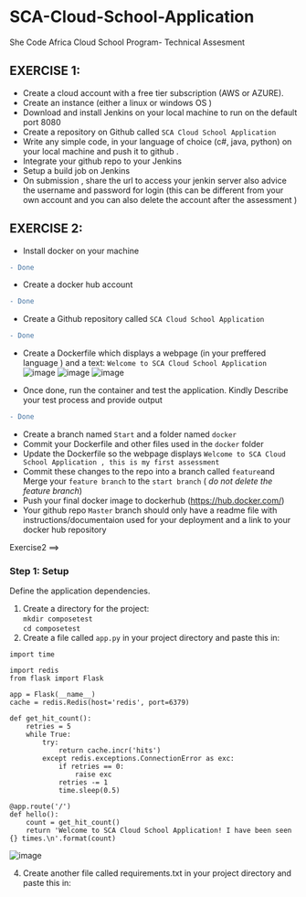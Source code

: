 # SCA-Cloud-School-Application
She Code Africa Cloud School Program- Technical Assesment


## EXERCISE 1:
- Create  a cloud account with a free tier subscription (AWS or AZURE).
 - Create an instance (either  a linux  or windows OS )	
 - Download and install Jenkins on your local machine to run on the default port 8080
 - Create a repository on Github called ``SCA Cloud School Application``
 - Write any simple code, in your  language of choice (c#, java,  python) on your local machine and push it to github .
 - Integrate  your github repo to your Jenkins 
 - Setup a  build job on Jenkins 
 - On submission , share the url to access your jenkin  server also advice   the   username and  password  for login (this can be different  from  your own account and you can also delete the account after the assessment )

## EXERCISE 2:
- Install docker on your machine 
```diff
- Done
```

- Create a docker hub account
```diff
- Done
```

- Create a Github repository called `SCA Cloud School Application`
```diff
- Done
```

- Create a Dockerfile which displays a webpage (in your preffered language ) and a text: ``Welcome to SCA Cloud School Application``
![image](https://user-images.githubusercontent.com/78828566/161797124-583ff6ab-df66-4dde-b2b9-b2749074b31f.png)
![image](https://user-images.githubusercontent.com/78828566/161800321-22fe53e5-2b11-40cc-923e-59760516eb29.png)
![image](https://user-images.githubusercontent.com/78828566/161811461-9cfe4480-cee2-4a2f-a545-58e353784ac1.png)


- Once done, run the container and test the application. Kindly Describe your test process and provide output
```diff
- Done
```

- Create a branch named ``Start`` and a folder named ``docker``
- Commit your Dockerfile and other files used in the ``docker`` folder
- Update the Dockerfile so the webpage displays ``Welcome to SCA Cloud School Application , this is my first assessment``
- Commit these changes to the repo into a branch called ``feature``and Merge your ``feature branch`` to the ``start branch`` ( _do not delete the feature branch_)
- Push your final docker image to dockerhub (https://hub.docker.com/)
- Your github repo ``Master`` branch should only have a readme file with instructions/documentaion used for your deployment and a link to your docker hub repository



Exercise2 ==>
### Step 1: Setup
Define the application dependencies. <br />
 1. Create a directory for the project:  <br />
`mkdir composetest`  <br />
 `cd composetest` <br />
 2. Create a file called `app.py` in your project directory and paste this in:
```
import time

import redis
from flask import Flask

app = Flask(__name__)
cache = redis.Redis(host='redis', port=6379)

def get_hit_count():
    retries = 5
    while True:
        try:
            return cache.incr('hits')
        except redis.exceptions.ConnectionError as exc:
            if retries == 0:
                raise exc
            retries -= 1
            time.sleep(0.5)

@app.route('/')
def hello():
    count = get_hit_count()
    return 'Welcome to SCA Cloud School Application! I have been seen {} times.\n'.format(count)
```
![image](https://user-images.githubusercontent.com/78828566/161814097-07f8420d-ac39-4826-afb2-a47a486ad169.png)

 4. Create another file called requirements.txt in your project directory and paste this in:
